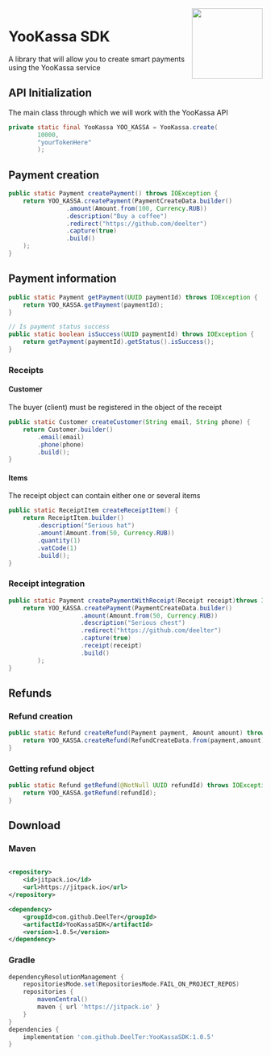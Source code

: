 <img align="right" src="https://i.imgur.com/Mu7nPnY.png" height="140" width="140">

# YooKassa SDK

A library that will allow you to create smart payments using the YooKassa service

## API Initialization

The main class through which we will work with the YooKassa API

```java
private static final YooKassa YOO_KASSA = YooKassa.create(
		10000,
		"yourTokenHere"
        );
```

## Payment creation

```java
public static Payment createPayment() throws IOException {
    return YOO_KASSA.createPayment(PaymentCreateData.builder()
                .amount(Amount.from(100, Currency.RUB))
                .description("Buy a coffee")
                .redirect("https://github.com/deelter")
                .capture(true)
                .build()
    );
}
```

## Payment information

```java
public static Payment getPayment(UUID paymentId) throws IOException {
	return YOO_KASSA.getPayment(paymentId);
}

// Is payment status success
public static boolean isSuccess(UUID paymentId) throws IOException {
	return getPayment(paymentId).getStatus().isSuccess();
}
```

### Receipts

#### Customer

The buyer (client) must be registered in the object of the receipt

```java
public static Customer createCustomer(String email, String phone) {
	return Customer.builder()
		.email(email)
		.phone(phone)
		.build();
}
```

#### Items

The receipt object can contain either one or several items

```java
public static ReceiptItem createReceiptItem() {
	return ReceiptItem.builder()
		.description("Serious hat")
		.amount(Amount.from(50, Currency.RUB))
		.quantity(1)
		.vatCode(1)
		.build();
}
```

### Receipt integration

```java
public static Payment createPaymentWithReceipt(Receipt receipt)throws IOException{
	return YOO_KASSA.createPayment(PaymentCreateData.builder()
                    .amount(Amount.from(50, Currency.RUB))
                    .description("Serious chest")
                    .redirect("https://github.com/deelter")
                    .capture(true)
                    .receipt(receipt)
                    .build()
        );
}
```

## Refunds

### Refund creation

```java
public static Refund createRefund(Payment payment, Amount amount) throws IOException {
	return YOO_KASSA.createRefund(RefundCreateData.from(payment,amount));
}
```

### Getting refund object

```java
public static Refund getRefund(@NotNull UUID refundId) throws IOException {
	return YOO_KASSA.getRefund(refundId);
}
```

## Download

### Maven

```xml

<repository>
    <id>jitpack.io</id>
    <url>https://jitpack.io</url>
</repository>

<dependency>
    <groupId>com.github.DeelTer</groupId>
    <artifactId>YooKassaSDK</artifactId>
    <version>1.0.5</version>
</dependency>
```

### Gradle

```gradle
dependencyResolutionManagement {
	repositoriesMode.set(RepositoriesMode.FAIL_ON_PROJECT_REPOS)
	repositories {
		mavenCentral()
		maven { url 'https://jitpack.io' }
	}
}
dependencies {
    implementation 'com.github.DeelTer:YooKassaSDK:1.0.5'
}
```
